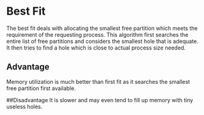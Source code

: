 # Best Fit
The best fit deals with allocating the smallest free partition which meets the requirement of the requesting process. This algorithm first searches the entire list of free partitions and considers the smallest hole that is adequate. It then tries to find a hole which is close to actual process size needed.

## Advantage
Memory utilization is much better than first fit as it searches the smallest free partition first available.

##Disadvantage
It is slower and may even tend to fill up memory with tiny useless holes.